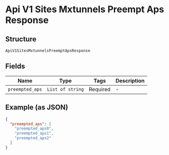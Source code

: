 
# Api V1 Sites Mxtunnels Preempt Aps Response

## Structure

`ApiV1SitesMxtunnelsPreemptApsResponse`

## Fields

| Name | Type | Tags | Description |
|  --- | --- | --- | --- |
| `preempted_aps` | `List of string` | Required | - |

## Example (as JSON)

```json
{
  "preempted_aps": [
    "preempted_aps0",
    "preempted_aps1",
    "preempted_aps2"
  ]
}
```

